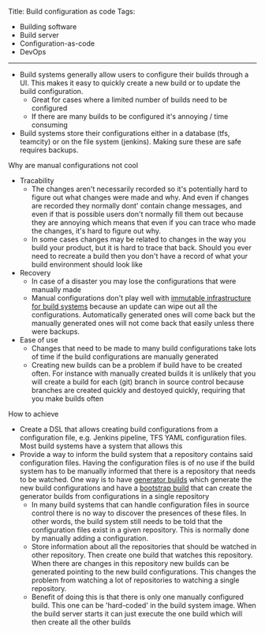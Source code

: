 Title: Build configuration as code
Tags:
  - Building software
  - Build server
  - Configuration-as-code
  - DevOps
---

- Build systems generally allow users to configure their builds through a UI. This makes it
  easy to quickly create a new build or to update the build configuration.
  - Great for cases where a limited number of builds need to be configured
  - If there are many builds to be configured it's annoying / time consuming
- Build systems store their configurations either in a database (tfs, teamcity) or on the file system
  (jenkins). Making sure these are safe requires backups.

Why are manual configurations not cool

- Tracability
  - The changes aren't necessarily recorded so it's potentially hard to figure out what changes
    were made and why. And even if changes are recorded they normally dont' contain change messages,
    and even if that is possible users don't normally fill them out because they are annoying which
    means that even if you can trace who made the changes, it's hard to figure out why.
  - In some cases changes may be related to changes in the way you build your product, but
    it is hard to trace that back. Should you ever need to recreate a build then you don't have a record
    of what your build environment should look like
- Recovery
  - In case of a disaster you may lose the configurations that were manually made
  - Manual configurations don't play well with
    [immutable infrastructure for build systems](/posts/Software-development-pipeline-considerations-for-infrastructure-improvements.html)
    because an update can wipe out all the configurations. Automatically generated ones will come
    back but the manually generated ones will not come back that easily unless there were backups.
- Ease of use
  - Changes that need to be made to many build configurations take lots of time if the build configurations
    are manually generated
  - Creating new builds can be a problem if build have to be created often. For instance with manually
    created builds it is unlikely that you will create a build for each (git) branch in source control
    because branches are created quickly and destoyed quickly, requiring that you make builds often

How to achieve

- Create a DSL that allows creating build configurations from a configuration file, e.g. Jenkins pipeline,
  TFS YAML configuration files. Most build systems have a system that allows this
- Provide a way to inform the build system that a repository contains said configuration files. Having
  the configuration files is of no use if the build system has to be manually informed that there is a
  repository that needs to be watched. One way is to have [generator builds]() which generate the
  new build configurations and have a [bootstrap build]() that can create the generator builds from
  configurations in a single repository
  - In many build systems that can handle configuration files in source control there is no way to
    discover the presences of these files. In other words, the build system still needs to be told
    that the configuration files exist in a given repository. This is normally done by manually
    adding a configuration.
  - Store information about all the repositories that should be watched in other repository. Then
    create one build that watches this repository. When there are changes in this repository new
    builds can be generated pointing to the new build configurations. This changes the problem from
    watching a lot of repositories to watching a single repository.
  - Benefit of doing this is that there is only one manually configured build. This one can be
    'hard-coded' in the build system image. When the build server starts it can just execute the
    one build which will then create all the other builds
